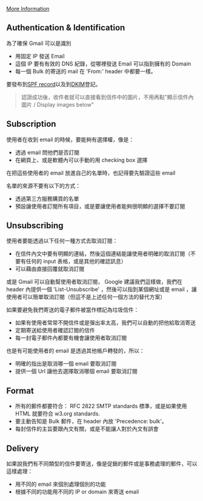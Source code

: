 [More Information](https://support.google.com/mail/answer/81126)

## Authentication & Identification

為了確保 Gmail 可以是識別

- 用固定 IP 發送 Email
- 這個 IP 要有有效的 DNS 紀錄，從哪裡發送 Email 可以指到擁有的 Domain
- 每一個 Bulk 的寄送的 mail 在 'From:' header 中都要一樣。

要發布到[SPF record](http://support.google.com/a/bin/answer.py?hl=en&answer=33786)以及到[DKIM](http://www.dkim.org/)登記。

> 認證成功後，收件者就可以直接看到信件中的圖片，不用再點"顯示信件內圖片 / Display images below"

## Subscription

使用者在收到 email 的時候，要能夠有選擇權，像是：

- 透過 email 問他們是否訂閱
- 在網頁上、或是軟體內可以手動的用 checking box 選擇

在把這些使用者的 email 放進自己的名單時，也記得要先驗證這些 email

名單的來源不要有以下的方式：

- 透過第三方服務購買的名單
- 預設讓使用者訂閱所有項目，或是要讓使用者能夠很明顯的選擇不要訂閱

## Unsubscribing

使用者要能透過以下任何一種方式去取消訂閱：

- 在信件內文中要有明顯的連結，然後這個連結能讓使用者明確的取消訂閱（不要有任何的 input 表格，或是其他的確認訊息）
- 可以藉由直接回覆就取消訂閱

或是 Gmail 可以自動幫使用者取消訂閱， Google 建議我們這樣做，我們在 header 內提供一個 'List-Unsubscribe' ，然後可以指到某個網址或是 email ，讓使用者可以簡單取消訂閱（但這不是上述任何一個方法的替代方案）


如果要避免我們寄送的電子郵件被當作標記為垃圾信件：

- 如果有使用者常常不開信件或是彈出率太高，我們可以自動的把他給取消寄送
- 定期寄送給使用者確認訂閱的信件
- 每一封電子郵件內都要有機會讓使用者取消訂閱

也是有可能使用者的 email 是透過其他帳戶轉發的，所以：

- 明確的指出是取消哪一個 email 要取消訂閱
- 提供一個 Url 讓他去選擇取消哪個 email 要取消訂閱

## Format

- 所有的郵件都要符合： RFC 2822 SMTP standards 標準，或是如果使用 HTML 就要符合 w3.org standards.
- 要主動告知是 Bulk 郵件，在 header 內放 'Precedence: bulk'。
- 每封信件的主旨要跟內文有關，或是不能讓人對於內文有誤會

## Delivery

如果說我們有不同類型的信件要寄送，像是促銷的郵件或是事務處理的郵件，可以這樣處理：

- 用不同的 email 來個別處理個別的功能
- 根據不同的功能用不同的 IP or domain 來寄送 email

